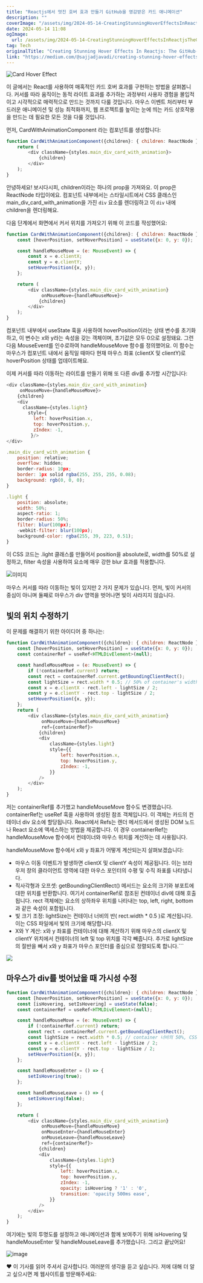```yaml
---
title: "Reactjs에서 멋진 호버 효과 만들기 GitHub을 영감받은 카드 애니메이션"
description: ""
coverImage: "/assets/img/2024-05-14-CreatingStunningHoverEffectsInReactjsTheGitHub-InspiredCardAnimation_0.png"
date: 2024-05-14 11:08
ogImage: 
  url: /assets/img/2024-05-14-CreatingStunningHoverEffectsInReactjsTheGitHub-InspiredCardAnimation_0.png
tag: Tech
originalTitle: "Creating Stunning Hover Effects In Reactjs: The GitHub-Inspired Card Animation"
link: "https://medium.com/@sajjadjavadi/creating-stunning-hover-effects-in-reactjs-the-github-inspired-card-animation-f85bae6dc226"
---
```




![Card Hover Effect](https://miro.medium.com/v2/resize:fit:1200/1*Cm18EAy6mzdv8N4iOpm1mA.gif)

이 글에서는 React를 사용하여 매혹적인 카드 호버 효과를 구현하는 방법을 살펴봅니다. 커서를 따라 움직이는 동적 라이트 효과를 추가하는 과정부터 사용자 경험을 몰입적이고 시각적으로 매력적으로 만드는 것까지 다룰 것입니다. 마우스 이벤트 처리부터 부드러운 애니메이션 및 성능 최적화까지, 웹 프로젝트를 높이는 눈에 띄는 카드 상호작용을 만드는 데 필요한 모든 것을 다룰 것입니다.

먼저, CardWithAnimationComponent 라는 컴포넌트를 생성합니다:

```js
function CardWithAnimationComponent({children}: { children: ReactNode }) {
    return (
        <div className={styles.main_div_card_with_animation}>
            {children}
        </div>
    );
}
```   
  



안녕하세요! 보시다시피, children이라는 하나의 prop을 가져와요. 이 prop은 ReactNode 타입이에요. 컴포넌트 내부에서는 스타일시트에서 CSS 클래스인 main_div_card_with_animation을 가진 `div` 요소를 렌더링하고 이 `div` 내에 children을 렌더링해요.

다음 단계에서 화면에서 커서 위치를 가져오기 위해 이 코드를 작성했어요:

```js
function CardWithAnimationComponent({children}: { children: ReactNode }) {
    const [hoverPosition, setHoverPosition] = useState({x: 0, y: 0});

    const handleMouseMove = (e: MouseEvent) => {
        const x = e.clientX;
        const y = e.clientY;
        setHoverPosition({x, y});
    };

    return (
        <div className={styles.main_div_card_with_animation}
             onMouseMove={handleMouseMove}>
            {children}
        </div>
    );
}
```

컴포넌트 내부에서 useState 훅을 사용하여 hoverPosition이라는 상태 변수를 초기화하고, 이 변수는 x와 y라는 속성을 갖는 객체이며, 초기값은 모두 0으로 설정돼요. 그런 다음 MouseEvent를 인수로하여 handleMouseMove 함수를 정의했어요. 이 함수는 마우스가 컴포넌트 내에서 움직일 때마다 현재 마우스 좌표 (clientX 및 clientY)로 hoverPosition 상태를 업데이트해요.



이제 커서를 따라 이동하는 라이트를 만들기 위해 또 다른 div를 추가할 시간입니다:

```js
<div className={styles.main_div_card_with_animation}
     onMouseMove={handleMouseMove}>
    {children}
    <div
      className={styles.light}
        style={
          left: hoverPosition.x,
          top: hoverPosition.y,
          zIndex: -1,
         }/>
</div>
```

```js
.main_div_card_with_animation {
    position: relative;
    overflow: hidden;
    border-radius: 10px;
    border: 1px solid rgba(255, 255, 255, 0.08);
    background: rgb(0, 0, 0);
}

.light {
    position: absolute;
    width: 50%;
    aspect-ratio: 1;
    border-radius: 50%;
    filter: blur(100px);
    -webkit-filter: blur(100px);
    background-color: rgba(255, 39, 223, 0.51);
}
```

이 CSS 코드는 .light 클래스를 만들어서 position을 absolute로, width를 50%로 설정하고, filter 속성을 사용하여 요소에 매우 강한 blur 효과를 적용합니다.




![이미지](https://miro.medium.com/v2/resize:fit:1200/1*Q9mUuviNZgZdAB_iUsmfkg.gif)

마우스 커서를 따라 이동하는 빛이 있지만 2 가지 문제가 있습니다. 먼저, 빛이 커서의 중심이 아니며 둘째로 마우스가 div 영역을 벗어나면 빛이 사라지지 않습니다.

## 빛의 위치 수정하기

이 문제를 해결하기 위한 아이디어 중 하나는:
  



```js
function CardWithAnimationComponent({children}: { children: ReactNode }) {
    const [hoverPosition, setHoverPosition] = useState({x: 0, y: 0});
    const containerRef = useRef<HTMLDivElement>(null);

    const handleMouseMove = (e: MouseEvent) => {
        if (!containerRef.current) return;
        const rect = containerRef.current.getBoundingClientRect();
        const lightSize = rect.width * 0.5; // 50% of container's width, equal to light size in css file
        const x = e.clientX - rect.left - lightSize / 2;
        const y = e.clientY - rect.top - lightSize / 2;
        setHoverPosition({x, y});
    };
    return (
        <div className={styles.main_div_card_with_animation}
             onMouseMove={handleMouseMove}
             ref={containerRef}>
            {children}
            <div
                className={styles.light}
                style={{
                    left: hoverPosition.x,
                    top: hoverPosition.y,
                    zIndex: -1,
                }}
            />
        </div>
    );
}
```

저는 containerRef를 추가했고 handleMouseMove 함수도 변경했습니다. containerRef는 useRef 훅을 사용하여 생성된 참조 객체입니다. 이 객체는 카드의 컨테이너 div 요소에 할당됩니다. React에서 Refs는 렌더 메서드에서 생성된 DOM 노드나 React 요소에 액세스하는 방법을 제공합니다. 이 경우 containerRef는 handleMouseMove 함수에서 컨테이너와 마우스 위치를 계산하는 데 사용됩니다.

handleMouseMove 함수에서 x와 y 좌표가 어떻게 계산되는지 살펴보겠습니다:

- 마우스 이동 이벤트가 발생하면 clientX 및 clientY 속성이 제공됩니다. 이는 브라우저 창의 클라이언트 영역에 대한 마우스 포인터의 수평 및 수직 좌표를 나타냅니다.
- 직사각형과 오프셋: getBoundingClientRect() 메서드는 요소의 크기와 뷰포트에 대한 위치를 반환합니다. 여기서 containerRef로 참조된 컨테이너 div에 대해 호출됩니다. rect 객체에는 요소의 상하좌우 위치를 나타내는 top, left, right, bottom과 같은 속성이 포함됩니다.
- 빛 크기 조정: lightSize는 컨테이너 너비의 반( rect.width * 0.5 )로 계산됩니다. 이는 CSS 파일에서 빛의 크기에 해당합니다.
- X와 Y 계산: x와 y 좌표를 컨테이너에 대해 계산하기 위해 마우스의 clientX 및 clientY 위치에서 컨테이너의 left 및 top 위치를 각각 빼줍니다. 추가로 lightSize의 절반을 빼서 x와 y 좌표가 마우스 포인터를 중심으로 정렬되도록 합니다.```



<img src="https://miro.medium.com/v2/resize:fit:1200/1*juNu5QaGs6gO0FmqX4jQDA.gif" />

## 마우스가 div를 벗어났을 때 가시성 수정

```js
function CardWithAnimationComponent({children}: { children: ReactNode }) {
    const [hoverPosition, setHoverPosition] = useState({x: 0, y: 0});
    const [isHovering, setIsHovering] = useState(false);
    const containerRef = useRef<HTMLDivElement>(null);

    const handleMouseMove = (e: MouseEvent) => {
        if (!containerRef.current) return;
        const rect = containerRef.current.getBoundingClientRect();
        const lightSize = rect.width * 0.5; // container 너비의 50%, CSS 파일에서 빛 크기와 동일
        const x = e.clientX - rect.left - lightSize / 2;
        const y = e.clientY - rect.top - lightSize / 2;
        setHoverPosition({x, y});
    };

    const handleMouseEnter = () => {
        setIsHovering(true);
    };

    const handleMouseLeave = () => {
        setIsHovering(false);
    };

    return (
        <div className={styles.main_div_card_with_animation}
             onMouseMove={handleMouseMove}
             onMouseEnter={handleMouseEnter}
             onMouseLeave={handleMouseLeave}
             ref={containerRef}>
            {children}
            <div
                className={styles.light}
                style={{
                    left: hoverPosition.x,
                    top: hoverPosition.y,
                    zIndex: -1,
                    opacity: isHovering ? '1' : '0',
                    transition: 'opacity 500ms ease',
                }}
            />
        </div>
    );
}
```

여기에는 빛의 투명도를 설정하고 애니메이션과 함께 보여주기 위해 isHovering 및 handleMouseEnter 및 handleMouseLeave를 추가했습니다. 그리고 끝났어요!




![image](https://miro.medium.com/v2/resize:fit:1200/1*Fu0K11BdC_r-j1gLHidQfA.gif)

❤️ 이 기사를 읽어 주셔서 감사합니다. 여러분의 생각을 듣고 싶습니다. 저에 대해 더 알고 싶으시면 제 웹사이트를 방문해주세요:
